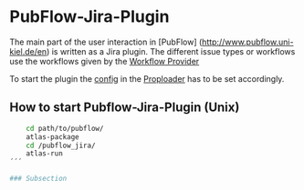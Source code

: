 # PubFlow-Jira-Plugin

The main part of the user interaction in [PubFlow] (http://www.pubflow.uni-kiel.de/en) is written as a Jira plugin.
The different issue types or workflows use the workflows given by the [Workflow Provider](https://github.com/PubFlow/Workflow-Provider)

To start the plugin the [config](https://github.com/PubFlow/PubFlow-Config) in the [Proploader](https://github.com/PubFlow/PubFlow-Jira-Plugin/blob/master/common/src/main/java/de/pubflow/common/PropLoader.java)
has to be set accordingly.

## How to start Pubflow-Jira-Plugin (Unix)
```bash
    cd path/to/pubflow/
    atlas-package
    cd /pubflow_jira/
    atlas-run
´´´

### Subsection
